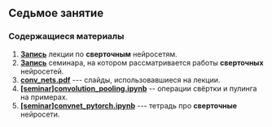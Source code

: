 ## Седьмое занятие

### Содержащиеся материалы
1. [**Запись**](https://www.youtube.com/watch?v=Xul1DS08hSA) лекции по **сверточным** нейросетям.
2. [**Запись**](https://www.youtube.com/watch?v=ZxTOUTD0QK8) семинара, на котором рассматривается работы **сверточных** нейросетей.
3. [**conv_nets.pdf**](./conv_nets.pdf) --- слайды, использовавшиеся на лекции.
4. [**[seminar]convolution_pooling.ipynb**](./[seminar]convolution_pooling.ipynb) -- операции свёртки и пулинга на примерах.
5. [**[seminar]convnet_pytorch.ipynb**](./[seminar]convnet_pytorch.ipynb) --- тетрадь про **сверточные** нейросети.
